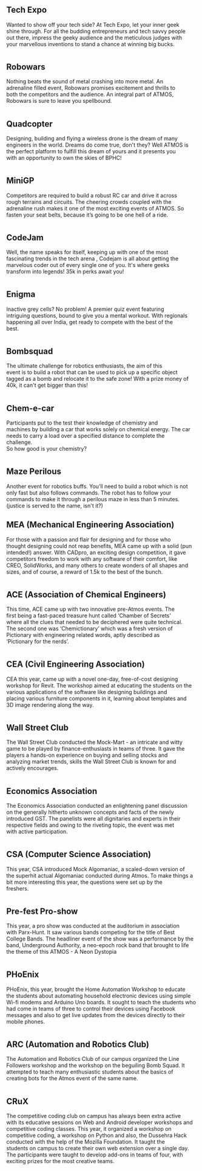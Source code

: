 <p><!-- wp:heading --></p>
<h2>Tech Expo</h2>
<p><!-- /wp:heading --></p>
<p><!-- wp:paragraph --></p>
<p>Wanted to show off your tech side? At Tech Expo, let your inner geek<br />
shine through. For all the budding entrepreneurs and tech savvy people<br />
out there, impress the geeky audience and the meticulous judges with<br />
your marvellous inventions to stand a chance at winning big bucks.</p>
<p><!-- /wp:paragraph --></p>
<p><!-- wp:heading {"level":1} --></p>
<h1><a href="https://github.com/journal-club/wiki-data/blob/master/news/fests/atmos-17/events.md#robowars"></a></h1>
<p><!-- /wp:heading --></p>
<p><!-- wp:heading --></p>
<h2>Robowars</h2>
<p><!-- /wp:heading --></p>
<p><!-- wp:paragraph --></p>
<p>Nothing beats the sound of metal crashing into more metal. An<br />
adrenaline filled event, Robowars promises excitement and thrills to<br />
both the competitors and the audience. An integral part of ATMOS,<br />
Robowars is sure to leave you spellbound.</p>
<p><!-- /wp:paragraph --></p>
<p><!-- wp:heading {"level":1} --></p>
<h1><a href="https://github.com/journal-club/wiki-data/blob/master/news/fests/atmos-17/events.md#quadcopter"></a></h1>
<p><!-- /wp:heading --></p>
<p><!-- wp:heading --></p>
<h2>Quadcopter</h2>
<p><!-- /wp:heading --></p>
<p><!-- wp:paragraph --></p>
<p>Designing, building and flying a wireless drone is the dream of many<br />
engineers in the world. Dreams do come true, don't they? Well ATMOS is<br />
the perfect platform to fulfill this dream of yours and it presents you<br />
with an opportunity to own the skies of BPHC!</p>
<p><!-- /wp:paragraph --></p>
<p><!-- wp:heading {"level":1} --></p>
<h1><a href="https://github.com/journal-club/wiki-data/blob/master/news/fests/atmos-17/events.md#minigp"></a></h1>
<p><!-- /wp:heading --></p>
<p><!-- wp:heading --></p>
<h2>MiniGP</h2>
<p><!-- /wp:heading --></p>
<p><!-- wp:paragraph --></p>
<p>Competitors are required to build a robust RC car and drive it across<br />
 rough terrains and circuits. The cheering crowds coupled with the<br />
adrenaline rush makes it one of the most exciting events of ATMOS. So<br />
fasten your seat belts, because it’s going to be one hell of a ride.</p>
<p><!-- /wp:paragraph --></p>
<p><!-- wp:heading {"level":1} --></p>
<h1><a href="https://github.com/journal-club/wiki-data/blob/master/news/fests/atmos-17/events.md#codejam"></a></h1>
<p><!-- /wp:heading --></p>
<p><!-- wp:heading --></p>
<h2>CodeJam</h2>
<p><!-- /wp:heading --></p>
<p><!-- wp:paragraph --></p>
<p>Well, the name speaks for itself, keeping up with one of the most<br />
fascinating trends in the tech arena , Codejam is all about getting the<br />
marvelous coder out of every single one of you. It's where geeks<br />
transform into legends! 35k in perks await you!</p>
<p><!-- /wp:paragraph --></p>
<p><!-- wp:heading {"level":1} --></p>
<h1><a href="https://github.com/journal-club/wiki-data/blob/master/news/fests/atmos-17/events.md#enigma"></a></h1>
<p><!-- /wp:heading --></p>
<p><!-- wp:heading --></p>
<h2>Enigma</h2>
<p><!-- /wp:heading --></p>
<p><!-- wp:paragraph --></p>
<p>Inactive grey cells? No problem! A premier quiz event featuring<br />
intriguing questions, bound to give you a mental workout. With regionals<br />
 happening all over India, get ready to compete with the best of the<br />
best.</p>
<p><!-- /wp:paragraph --></p>
<p><!-- wp:heading {"level":1} --></p>
<h1><a href="https://github.com/journal-club/wiki-data/blob/master/news/fests/atmos-17/events.md#bombsquad"></a></h1>
<p><!-- /wp:heading --></p>
<p><!-- wp:heading --></p>
<h2>Bombsquad</h2>
<p><!-- /wp:heading --></p>
<p><!-- wp:paragraph --></p>
<p>The ultimate challenge for robotics enthusiasts, the aim of this<br />
event is to build a robot that can be used to pick up a specific object<br />
tagged as a bomb and relocate it to the safe zone! With a prize money of<br />
 40k, it can't get bigger than this!</p>
<p><!-- /wp:paragraph --></p>
<p><!-- wp:heading {"level":1} --></p>
<h1><a href="https://github.com/journal-club/wiki-data/blob/master/news/fests/atmos-17/events.md#chem-e-car"></a></h1>
<p><!-- /wp:heading --></p>
<p><!-- wp:heading --></p>
<h2>Chem-e-car</h2>
<p><!-- /wp:heading --></p>
<p><!-- wp:paragraph --></p>
<p>Participants put to the test their knowledge of chemistry and<br />
machines by building a car that works solely on chemical energy. The car<br />
 needs to carry a load over a specified distance to complete the<br />
challenge.<br />
So how good is your chemistry?</p>
<p><!-- /wp:paragraph --></p>
<p><!-- wp:heading {"level":1} --></p>
<h1><a href="https://github.com/journal-club/wiki-data/blob/master/news/fests/atmos-17/events.md#maze-perilous"></a></h1>
<p><!-- /wp:heading --></p>
<p><!-- wp:heading --></p>
<h2>Maze Perilous</h2>
<p><!-- /wp:heading --></p>
<p><!-- wp:paragraph --></p>
<p>Another event for robotics buffs. You’ll need to build a robot which  is not only fast but also follows commands. The robot has to follow your  commands to make it through a perilous maze in less than 5 minutes.  (justice is served to the name, isn't it?)</p>
<p><!-- /wp:paragraph --></p>
<p><!-- wp:heading --></p>
<h2>MEA (Mechanical Engineering Association)</h2>
<p><!-- /wp:heading --></p>
<p><!-- wp:paragraph --></p>
<p>For those with a passion and flair for designing and for those who<br />
thought designing could not reap benefits, MEA came up with a solid (pun<br />
 intended!) answer. With CADpro, an exciting design competition, it gave<br />
 competitors freedom to work with any software of their comfort, like<br />
CREO, SolidWorks, and many others to create wonders of all shapes and<br />
sizes, and of course, a reward of 1.5k to the best of the bunch.</p>
<p><!-- /wp:paragraph --></p>
<p><!-- wp:heading {"level":1} --></p>
<h1><a href="https://github.com/journal-club/wiki-data/blob/master/news/fests/atmos-17/pre-atmos.md#ace-association-of-chemical-engineers"></a></h1>
<p><!-- /wp:heading --></p>
<p><!-- wp:heading --></p>
<h2>ACE (Association of Chemical Engineers)</h2>
<p><!-- /wp:heading --></p>
<p><!-- wp:paragraph --></p>
<p>This time, ACE came up with two innovative pre-Atmos events. The<br />
first being a fast-paced treasure hunt called ‘Chamber of  Secrets’<br />
where all the clues that needed to be deciphered were quite technical.<br />
The second one was ‘Chemictionary’ which was a fresh version of<br />
Pictionary with engineering related words, aptly described as<br />
‘Pictionary for the nerds’.</p>
<p><!-- /wp:paragraph --></p>
<p><!-- wp:heading {"level":1} --></p>
<h1><a href="https://github.com/journal-club/wiki-data/blob/master/news/fests/atmos-17/pre-atmos.md#cea-civil-engineering-association"></a></h1>
<p><!-- /wp:heading --></p>
<p><!-- wp:heading --></p>
<h2>CEA (Civil Engineering Association)</h2>
<p><!-- /wp:heading --></p>
<p><!-- wp:paragraph --></p>
<p>CEA this year, came up with a novel one-day, free-of-cost designing<br />
workshop for Revit. The workshop aimed at educating the students on the<br />
various applications of the software like designing buildings and<br />
placing various furniture components in it, learning about templates and<br />
 3D image rendering along the way.</p>
<p><!-- /wp:paragraph --></p>
<p><!-- wp:heading {"level":1} --></p>
<h1><a href="https://github.com/journal-club/wiki-data/blob/master/news/fests/atmos-17/pre-atmos.md#wall-street-club"></a></h1>
<p><!-- /wp:heading --></p>
<p><!-- wp:heading --></p>
<h2>Wall Street Club</h2>
<p><!-- /wp:heading --></p>
<p><!-- wp:paragraph --></p>
<p>The Wall Street Club conducted the Mock-Mart - an intricate and witty<br />
 game to be played by finance-enthusiasts in teams of three. It gave the<br />
 players a hands-on experience on buying and selling stocks and<br />
analyzing market trends, skills the Wall Street Club is known for and<br />
actively encourages.</p>
<p><!-- /wp:paragraph --></p>
<p><!-- wp:heading {"level":1} --></p>
<h1><a href="https://github.com/journal-club/wiki-data/blob/master/news/fests/atmos-17/pre-atmos.md#economics-association"></a></h1>
<p><!-- /wp:heading --></p>
<p><!-- wp:heading --></p>
<h2>Economics Association</h2>
<p><!-- /wp:heading --></p>
<p><!-- wp:paragraph --></p>
<p>The Economics Association conducted an enlightening panel discussion<br />
on the generally hitherto unknown concepts and facts of the newly<br />
introduced GST. The panelists were all dignitaries and experts in their<br />
respective fields and owing to the riveting topic, the event was met<br />
with active participation.</p>
<p><!-- /wp:paragraph --></p>
<p><!-- wp:heading {"level":1} --></p>
<h1><a href="https://github.com/journal-club/wiki-data/blob/master/news/fests/atmos-17/pre-atmos.md#csa-computer-science-association"></a></h1>
<p><!-- /wp:heading --></p>
<p><!-- wp:heading --></p>
<h2>CSA (Computer Science Association)</h2>
<p><!-- /wp:heading --></p>
<p><!-- wp:paragraph --></p>
<p>This year, CSA introduced Mock Algomaniac, a scaled-down version of<br />
the superhit actual Algomaniac conducted during Atmos. To make things a<br />
bit more interesting this year, the questions were set up by the<br />
freshers.</p>
<p><!-- /wp:paragraph --></p>
<p><!-- wp:heading {"level":1} --></p>
<h1><a href="https://github.com/journal-club/wiki-data/blob/master/news/fests/atmos-17/pre-atmos.md#pre-fest-pro-show"></a></h1>
<p><!-- /wp:heading --></p>
<p><!-- wp:heading --></p>
<h2>Pre-fest Pro-show</h2>
<p><!-- /wp:heading --></p>
<p><!-- wp:paragraph --></p>
<p>This year, a pro show was conducted at the auditorium in association<br />
with Parx-Hunt. It saw various bands competing for the title of  Best<br />
College Bands. The headliner event of the show was a performance by the<br />
band, Underground Authority, a neo-epoch rock band that brought to life<br />
the theme of this ATMOS - A Neon Dystopia</p>
<p><!-- /wp:paragraph --></p>
<p><!-- wp:heading {"level":1} --></p>
<h1><a href="https://github.com/journal-club/wiki-data/blob/master/news/fests/atmos-17/pre-atmos.md#phoenix"></a></h1>
<p><!-- /wp:heading --></p>
<p><!-- wp:heading --></p>
<h2>PHoEnix</h2>
<p><!-- /wp:heading --></p>
<p><!-- wp:paragraph --></p>
<p>PHoEnix, this year, brought the Home Automation Workshop to educate<br />
the students about automating household electronic devices using simple<br />
Wi-fi modems and Arduino Uno boards. It sought to teach the students who<br />
 had come in teams of three to control their devices using Facebook<br />
messages and also to get live updates from the devices directly to their<br />
 mobile phones.</p>
<p><!-- /wp:paragraph --></p>
<p><!-- wp:heading {"level":1} --></p>
<h1><a href="https://github.com/journal-club/wiki-data/blob/master/news/fests/atmos-17/pre-atmos.md#arc-automation-and-robotics-club"></a></h1>
<p><!-- /wp:heading --></p>
<p><!-- wp:heading --></p>
<h2>ARC (Automation and Robotics Club)</h2>
<p><!-- /wp:heading --></p>
<p><!-- wp:paragraph --></p>
<p>The Automation and Robotics Club of our campus organized the Line<br />
Followers workshop and the workshop on the beguiling Bomb Squad. It<br />
attempted to teach many enthusiastic students about the basics of<br />
creating bots for the Atmos event of the same name.</p>
<p><!-- /wp:paragraph --></p>
<p><!-- wp:heading {"level":1} --></p>
<h1><a href="https://github.com/journal-club/wiki-data/blob/master/news/fests/atmos-17/pre-atmos.md#crux"></a></h1>
<p><!-- /wp:heading --></p>
<p><!-- wp:heading --></p>
<h2>CRuX</h2>
<p><!-- /wp:heading --></p>
<p><!-- wp:paragraph --></p>
<p>The competitive coding club on campus has always been extra active<br />
with its educative sessions on Web and Android developer workshops and<br />
competitive coding classes. This year, it organized a workshop on<br />
competitive coding, a workshop on Python and also, the Dussehra Hack<br />
conducted with the help of the Mozilla Foundation. It taught the<br />
students on campus to create their own web extension over a single day.<br />
The participants were taught to develop add-ons in teams of four, with<br />
exciting prizes for the most creative teams.</p>
<p><!-- /wp:paragraph --></p>
